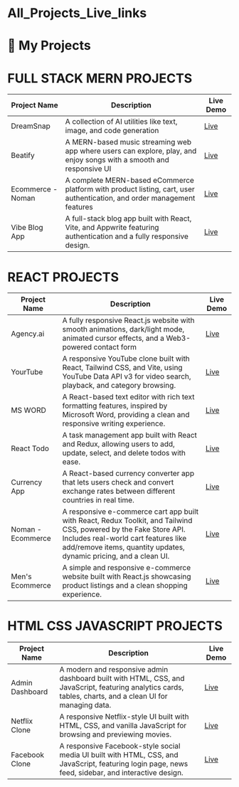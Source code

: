 # All_Projects_Live_links

# 🚀 My Projects

# FULL STACK MERN PROJECTS

| Project Name   | Description | Live Demo |
|----------------|-------------|-----------|
| DreamSnap       | A collection of AI utilities like text, image, and code generation | [Live](https://dream-snap-amber.vercel.app/) |
| Beatify         | A MERN-based music streaming web app where users can explore, play, and enjoy songs with a smooth and responsive UI | [Live](https://beatify-noman-frontend.vercel.app) |
| Ecommerce - Noman  |  A complete MERN-based eCommerce platform with product listing, cart, user authentication, and order management features | [Live](https://full-stack-ecommerce-web-n4wm.vercel.app/) |
| Vibe Blog App   | A full-stack blog app built with React, Vite, and Appwrite featuring authentication  and a fully responsive design. | [Live](https://noman-vibe-blog-app.vercel.app/) |

# REACT PROJECTS

| Project Name   | Description | Live Demo |
|----------------|-------------|-----------|
| Agency.ai      | A fully responsive React.js website with smooth animations, dark/light mode, animated cursor effects, and a Web3-powered contact form | [Live](https://react-agency-noman.vercel.app) |
| YourTube        | A responsive YouTube clone built with React, Tailwind CSS, and Vite, using YouTube Data API v3 for video search, playback, and category browsing.| [Live](https://your-tube-noman.vercel.app) |
| MS WORD   | A React-based text editor with rich text formatting features, inspired by Microsoft Word, providing a clean and responsive writing experience. | [Live](https://game-react-ldwc.vercel.app/) |
 React Todo    |  A task management app built with React and Redux, allowing users to add, update, select, and delete todos with ease. | [Live](https://react-projects-696g.vercel.app/) |
  Currency App    |  A React-based currency converter app that lets users check and convert exchange rates between different countries in real time. | [Live](https://react-projects-brown-phi.vercel.app/) |
 Noman - Ecommerce    |  A responsive e-commerce cart app built with React, Redux Toolkit, and Tailwind CSS, powered by the Fake Store API. Includes real-world cart features like add/remove items, quantity updates, dynamic pricing, and a clean UI. | [Live](https://noman-ecommerce.vercel.app/) |
 Men's Ecommerce   | A simple and responsive e-commerce website built with React.js showcasing product listings and a clean shopping experience. | [Live](https://ecommerce-web-react-coral.vercel.app/) |

# HTML CSS JAVASCRIPT PROJECTS

| Project Name   | Description | Live Demo |
|----------------|-------------|-----------|
| Admin Dashboard   |  A modern and responsive admin dashboard built with HTML, CSS, and JavaScript, featuring analytics cards, tables, charts, and a clean UI for managing data. | [Live](https://admin-dashboard-pink-rho-33.vercel.app/) |
| Netflix Clone        | A responsive Netflix-style UI built with HTML, CSS, and vanilla JavaScript for browsing and previewing movies. | [Live](https://noman-netflix-clone.vercel.app/) |
| Facebook Clone       |A responsive Facebook-style social media UI built with HTML, CSS, and JavaScript, featuring login page, news feed, sidebar, and interactive design. | [Live](https://facebook-clone-noman.vercel.app/) |


